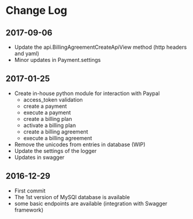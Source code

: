 # Change Log

## 2017-09-06
- Update the api.BillingAgreementCreateApiView method (http headers and yaml)
- Minor updates in Payment.settings


## 2017-01-25
- Create in-house python module for interaction with Paypal 
    + access_token validation
    + create a payment
    + execute a payment
    + create a billing plan
    + activate a billing plan
    + create a billing agreement
    + execute a billing agreement
- Remove the unicodes from entries in database (WIP)
- Update the settings of the logger
- Updates in swagger


## 2016-12-29
- First commit 
- The 1st version of MySQl database is available 
- some basic endpoints are available (integration with Swagger framework)